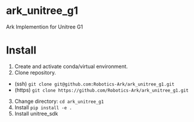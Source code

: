 # ark_unitree_g1

Ark Implemention for Unitree G1

# Install

1. Create and activate conda/virtual environment.
2. Clone repository.
  - (ssh) `git clone git@github.com:Robotics-Ark/ark_unitree_g1.git`
  - (https) `git clone https://github.com/Robotics-Ark/ark_unitree_g1.git`
3. Change directory: `cd ark_unitree_g1`
4. Install `pip install -e .`
5. Install unitree_sdk
